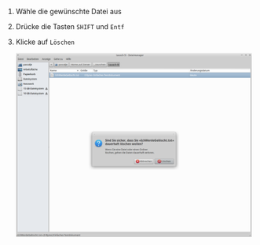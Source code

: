 1. Wähle die gewünschte Datei aus

2. Drücke die Tasten `SHIFT` und `Entf`

3. Klicke auf `Löschen`

   ![Screenshot 1](content/guides/LOESCHEN/screen1.png)
